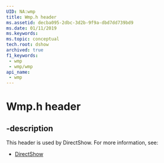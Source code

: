 ```yaml
---
UID: NA:wmp
title: Wmp.h header
ms.assetid: decba095-2dbc-3d2b-9f9a-dbd7dd739bd9
ms.date: 01/11/2019
ms.keywords: 
ms.topic: conceptual
tech.root: dshow
archived: true
f1_keywords:
 - wmp
 - wmp/wmp
api_name:
 - wmp
---
```


# Wmp.h header


## -description

This header is used by DirectShow. For more information, see:

- [DirectShow](../_dshow/index.md)


